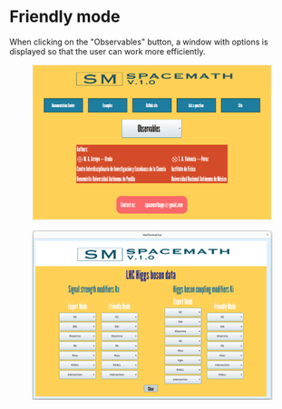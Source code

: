 # Friendly mode

When clicking on the "Observables" button, a window with options is displayed so that the user can work more efficiently.

<figure><img src="../.gitbook/assets/SpacemathLoad.png" alt=""><figcaption></figcaption></figure>

<figure><img src="../.gitbook/assets/SpacemathMenuOptions (1).png" alt=""><figcaption></figcaption></figure>
